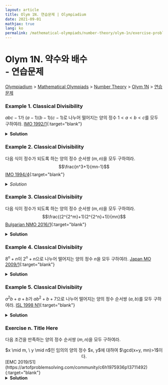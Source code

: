 ```yaml
---
layout: article
title: Olym 1N. 연습문제 | Olympiadium
date: 2021-09-01
mathjax: true
lang: ko
permalink: /mathematical-olympiads/number-theory/olym-1n/exercise-problems/
---
```

# Olym 1N. 약수와 배수 <br> <ssup> - 연습문제</ssup>

<a href="{{ site.homeurl }}">Olympiadium</a> > <a href="{{ site.homeurl }}mathematical-olympiads/">Mathematical Olympiads</a> > <a href="{{ site.homeurl }}mathematical-olympiads/number-theory/">Number Theory</a> > <a href="{{ site.homeurl }}mathematical-olympiads/number-theory/olym-1n/">Olym 1N</a> > <a href="{{ site.homeurl }}mathematical-olympiads/number-theory/olym-1n/exercise-problems/">연습문제</a>

### Example 1. Classical Divisibility
<skyblueboard> $abc-1$가 $(a-1)(b-1)(c-1)$로 나누어 떨어지는 양의 정수 $1<a<b<c$를 모두 구하여라.  </skyblueboard>
[IMO 1992/1](https://artofproblemsolving.com/community/c6h24417p154338){:target="blank"}
<pinkborder><details>
<summary><b>Solution</b></summary>
Solution Here. 
</details></pinkborder>

### Example 2. Classical Divisibility
<skyblueboard> 다음 식이 정수가 되도록 하는 양의 정수 순서쌍 $(m, n)$을 모두 구하여라. $$\frac{n^3+1}{mn-1}$$ </skyblueboard>
[IMO 1994/4](https://artofproblemsolving.com/community/c6h2023p6413){:target="blank"}
<pinkborder><details>
<summary><i>Solution</i></summary>
Solution Here. 
</details></pinkborder>
 
### Example 3. Classical Divisibiity
<skyblueboard> 다음 식이 정수가 되도록 하는 양의 정수 순서쌍 $(m, n)$을 모두 구하여라. $$\frac{(2^{2^m}+1)(2^{2^n}+1)}{mn}$$ </skyblueboard>
[Bulgarian NMO 2016/1](https://artofproblemsolving.com/community/c6h1466159p8489293){:target="blank"}
<pinkborder><details>
<summary><b>Solution</b></summary>
Solution Here. 
</details></pinkborder>

### Example 4. Classical Divisibiity
<skyblueboard> $8^n+n$이 $2^n+n$으로 나누어 떨어지는 양의 정수 $n$을 모두 구하여라. </skyblueboard>
[Japan MO 2009/1](https://artofproblemsolving.com/community/c6h259936p1414577){:target="blank"}
<pinkborder><details>
<summary><b>Solution</b></summary>
Solution Here. 
</details></pinkborder>

### Example 5. Classical Divisibiity
<skyblueboard> $a^2b+a+b$가 $ab^2+b+7$으로 나누어 떨어지는 양의 정수 순서쌍 $(a, b)$를 모두 구하여라. </skyblueboard>
[ISL 1998 N1](https://artofproblemsolving.com/community/c6h18491p124428){:target="blank"}
<pinkborder><details>
<summary><b>Solution</b></summary>
Solution Here. 
</details></pinkborder>

### Exercise n. Title Here
<skyblueboard> 다음 조건을 만족하는 양의 정수 순서쌍 $(m,n)$을 모두 구하여라. 
 <center><ssbr/> $x \mid m, \ y \mid n$인 임의의 양의 정수 $x, y$에 대하여 $\gcd(x+y, mn)>1$이다. <ssbr/></center> </skyblueboard>
[EMC 2019/S1](https://artofproblemsolving.com/community/c6h1975936p13711492){:target="blank"}
<pinkborder><details>
<summary><b>Solution</b></summary>
Solution Here. 
</details></pinkborder>
